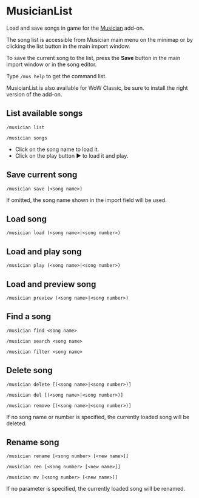 MusicianList
============

Load and save songs in game for the [Musician](https://musician.lenwe.io) add-on.

The song list is accessible from Musician main menu on the minimap or by clicking the list button in the main import window.

To save the current song to the list, press the **Save** button in the main import window or in the song editor.

Type `/mus help` to get the command list.

MusicianList is also available for WoW Classic, be sure to install the right version of the add-on.

List available songs
--------------------
`/musician list`

`/musician songs`

* Click on the song name to load it.
* Click on the play button ► to load it and play.

Save current song
-----------------
`/musician save [<song name>]`

If omitted, the song name shown in the import field will be used.

Load song
----------
`/musician load (<song name>|<song number>)`

Load and play song
------------------
`/musician play (<song name>|<song number>)`

Load and preview song
---------------------
`/musician preview (<song name>|<song number>)`

Find a song
-----------
`/musician find <song name>`

`/musician search <song name>`

`/musician filter <song name>`

Delete song
-----------
`/musician delete [(<song name>|<song number>)]`

`/musician del [(<song name>|<song number>)]`

`/musician remove [(<song name>|<song number>)]`

If no song name or number is specified, the currently loaded song will be deleted.

Rename song
-----------
`/musician rename [<song number> [<new name>]]`

`/musician ren [<song number> [<new name>]]`

`/musician mv [<song number> [<new name>]]`

If no parameter is specified, the currently loaded song will be renamed.
